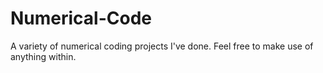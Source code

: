 # Numerical-Code
A variety of numerical coding projects I've done. Feel free to make use of anything within.
